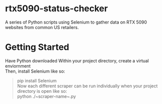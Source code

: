 # rtx5090-status-checker
A series of Python scripts using Selenium to gather data on RTX 5090 websites from common US retailers.

# Getting Started
Have Python downloaded
Within your project directory, create a virtual enviornment<br>
Then, install Selenium like so:<br>
>pip install Selenium<br>
Now each different scraper can be run individually when your project directory is open like so:<br>
>python ./~scraper-name~.py
